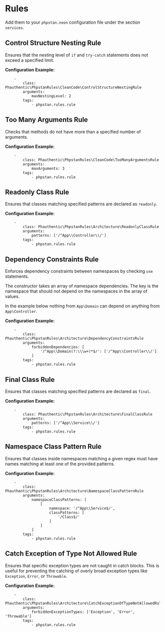 
# Rules

Add them to your `phpstan.neon` configuration file under the section `services`.

## Control Structure Nesting Rule

Ensures that the nesting level of `if` and `try-catch` statements does not exceed a specified limit.

**Configuration Example:**
```neon
    -
        class: Phauthentic\PhpstanRules\CleanCode\ControlStructureNestingRule
        arguments:
            maxNestingLevel: 2
        tags:
            - phpstan.rules.rule
```

## Too Many Arguments Rule

Checks that methods do not have more than a specified number of arguments.

**Configuration Example:**
```neon
    -
        class: Phauthentic\PhpstanRules\CleanCode\TooManyArgumentsRule
        arguments:
            maxArguments: 3
        tags:
            - phpstan.rules.rule
```

## Readonly Class Rule

Ensures that classes matching specified patterns are declared as `readonly`.

**Configuration Example:**
```neon
    -
        class: Phauthentic\PhpstanRules\Architecture\ReadonlyClassRule
        arguments:
            patterns: ['/^App\\Controller\\/']
        tags:
            - phpstan.rules.rule
```

## Dependency Constraints Rule

Enforces dependency constraints between namespaces by checking `use` statements.

The constructor takes an array of namespace dependencies. The key is the namespace that should not depend on the namespaces in the array of values.

In the example below nothing from `App\Domain` can depend on anything from `App\Controller`.

**Configuration Example:**
```neon
    -
        class: Phauthentic\PhpstanRules\Architecture\DependencyConstraintsRule
        arguments:
            forbiddenDependencies: [
                '/^App\\Domain(?:\\\w+)*$/': ['/^App\\Controller\\/']
            ]
        tags:
            - phpstan.rules.rule
```

## Final Class Rule

Ensures that classes matching specified patterns are declared as `final`.

**Configuration Example:**
```neon
    -
        class: Phauthentic\PhpstanRules\Architecture\FinalClassRule
        arguments:
            patterns: ['/^App\\Service\\/']
        tags:
            - phpstan.rules.rule
```

## Namespace Class Pattern Rule

Ensures that classes inside namespaces matching a given regex must have names matching at least one of the provided patterns.

**Configuration Example:**
```neon
    -
        class: Phauthentic\PhpstanRules\Architecture\NamespaceClassPatternRule
        arguments:
            namespaceClassPatterns: [
                [
                    namespace: '/^App\\Service$/',
                    classPatterns: [
                        '/Class$/'
                    ]
                ]
            ]
        tags:
            - phpstan.rules.rule
```

## Catch Exception of Type Not Allowed Rule

Ensures that specific exception types are not caught in catch blocks. This is useful for preventing the catching of overly broad exception types like `Exception`, `Error`, or `Throwable`.

**Configuration Example:**
```neon
    -
        class: Phauthentic\PhpstanRules\Architecture\CatchExceptionOfTypeNotAllowedRule
        arguments:
            forbiddenExceptionTypes: ['Exception', 'Error', 'Throwable']
        tags:
            - phpstan.rules.rule
```
